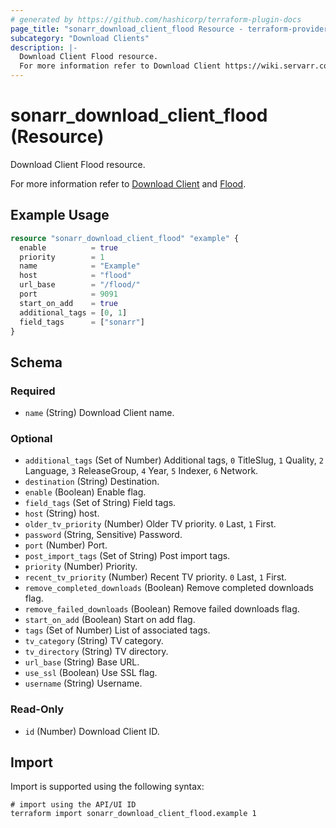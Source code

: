 ```yaml
---
# generated by https://github.com/hashicorp/terraform-plugin-docs
page_title: "sonarr_download_client_flood Resource - terraform-provider-sonarr"
subcategory: "Download Clients"
description: |-
  Download Client Flood resource.
  For more information refer to Download Client https://wiki.servarr.com/sonarr/settings#download-clients and Flood https://wiki.servarr.com/sonarr/supported#flood.
---
```


# sonarr_download_client_flood (Resource)

<!-- subcategory:Download Clients -->Download Client Flood resource.
For more information refer to [Download Client](https://wiki.servarr.com/sonarr/settings#download-clients) and [Flood](https://wiki.servarr.com/sonarr/supported#flood).

## Example Usage

```terraform
resource "sonarr_download_client_flood" "example" {
  enable          = true
  priority        = 1
  name            = "Example"
  host            = "flood"
  url_base        = "/flood/"
  port            = 9091
  start_on_add    = true
  additional_tags = [0, 1]
  field_tags      = ["sonarr"]
}
```

<!-- schema generated by tfplugindocs -->
## Schema

### Required

- `name` (String) Download Client name.

### Optional

- `additional_tags` (Set of Number) Additional tags, `0` TitleSlug, `1` Quality, `2` Language, `3` ReleaseGroup, `4` Year, `5` Indexer, `6` Network.
- `destination` (String) Destination.
- `enable` (Boolean) Enable flag.
- `field_tags` (Set of String) Field tags.
- `host` (String) host.
- `older_tv_priority` (Number) Older TV priority. `0` Last, `1` First.
- `password` (String, Sensitive) Password.
- `port` (Number) Port.
- `post_import_tags` (Set of String) Post import tags.
- `priority` (Number) Priority.
- `recent_tv_priority` (Number) Recent TV priority. `0` Last, `1` First.
- `remove_completed_downloads` (Boolean) Remove completed downloads flag.
- `remove_failed_downloads` (Boolean) Remove failed downloads flag.
- `start_on_add` (Boolean) Start on add flag.
- `tags` (Set of Number) List of associated tags.
- `tv_category` (String) TV category.
- `tv_directory` (String) TV directory.
- `url_base` (String) Base URL.
- `use_ssl` (Boolean) Use SSL flag.
- `username` (String) Username.

### Read-Only

- `id` (Number) Download Client ID.

## Import

Import is supported using the following syntax:

```shell
# import using the API/UI ID
terraform import sonarr_download_client_flood.example 1
```
